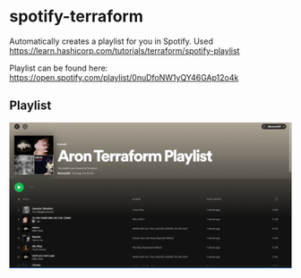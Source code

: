 # spotify-terraform
Automatically creates a playlist for you in Spotify. Used https://learn.hashicorp.com/tutorials/terraform/spotify-playlist

Playlist can be found here: https://open.spotify.com/playlist/0nuDfoNW1yQY46GAp12o4k

## Playlist
![](screenshot/5652b96c7ed7b9085d9ebb0a32a88721.png)

